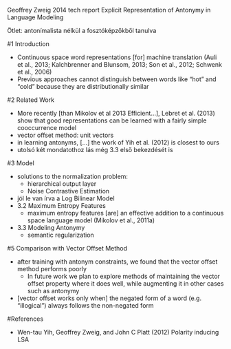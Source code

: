 Geoffrey Zweig
2014 tech report
Explicit Representation of Antonymy in Language Modeling

Ötlet: antonímalista nélkül a fosztóképzőkből tanulva

#1 Introduction

* Continuous space word representations [for]  machine translation 
  (Auli et al., 2013; Kalchbrenner and Blunsom, 2013; Son et al., 2012; 
  Schwenk et al., 2006)
* Previous approaches cannot distinguish between words like “hot” and “cold”
  because they are distributionally similar

#2 Related Work

* More recently [than Mikolov et al 2013 Efficient...], Lebret et al. (2013)
  show that good representations can be learned with a fairly simple
  cooccurrence model
* vector offset method: unit vectors
* in learning antonyms, [...] the work of Yih et al. (2012) is closest to ours
* utolsó két mondatothoz lás még 3.3 első bekezdését is

#3 Model

* solutions to the normalization problem:
  * hierarchical output layer
  * Noise Contrastive Estimation
* jól le van írva a Log Bilinear Model
* 3.2 Maximum Entropy Features
  * maximum entropy features [are] an effective addition to a continuous space
    language model (Mikolov et al., 2011a)
* 3.3 Modeling Antonymy
  * semantic regularization

#5 Comparison with Vector Offset Method

* after training with antonym constraints, we found that the vector offset
  method performs poorly
  * In future work we plan to explore methods of maintaining the vector offset
    property where it does well, while augmenting it in other cases such as
    antonymy
* [vector offset works only when] the negated form of a word (e.g.
  “illogical”) always follows the non-negated form

#References

* Wen-tau Yih, Geoffrey Zweig, and John C Platt (2012) Polarity inducing LSA
